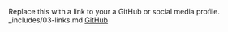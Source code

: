Replace this with a link to your a GitHub or social media profile.
_includes/03-links.md
[GitHub](http://github.com)
